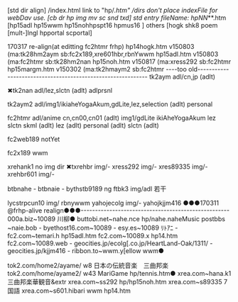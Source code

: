 [std dir align]
/index.html link to "hp/*.htm"
/dirs don't place indexFile for webDav use. [cb dr hp img mv sc snd txd]
std entry fileName: hpNN***.htm  [hp15adl hp15wwm hp15nohhpspt16 hpmus16 ]
others [hogk shk8 poem [mult-]lngl hpportal scportal]

170317 re-align(at editting fc2htmr frhp)
hp14hogk.htm v150803  (ma:tk28hm2aym sb:fc2x189,xre601hbr,rbnYwwm
hp15adl.htm v150803   (ma:fc2htmr sb:tk28hm2nan
hp15noh.htm v150817   (ma:xress292 sb:fc2htmr
hp15margm.htm v150302 (ma:tk2hmaym2 sb:fc2htmr
----too old------------------------------------------------------------
tk2aym  adl/cn,jp					(adlt)

✖tk2nan  adl/lez,slctn					(adlt)
        adlprsnl

tk2aym2 adl/img1/ikiaheYogaAkum,gdLite,lez,selection	(adlt)
                 personal

fc2htmr adl/anime
            cn,cn00,cn01				(adlt)
            img1/gdLite ikiAheYogaAkum lez slctn skml	(adlt)
            lez	(adlt)
            personal					(adlt)
            slctn					(adlt)

fc2web189 notYet

fc2x189   wwm

xrehank1 no img dir
✖txrehbr    img/-
xress292  img/-
xres89335 img/-
xrehbr601 img/-

btbnahe -
btbnaie -
bythstb9189 ng
ftbk3     img/adl 若干

lycstrpcun10 img/
rbnywwm
yahojecolg   img/-
yahojkjjm416
●●●170311 @frhp-alive realign●●●----------------------------------------------------
000a.biz~10089		川柳●
buttobi.net~nahe.nce	hp/nahe.naheMusic postbbs
	~naie.bob	-
byethost16.com~10089	-
esy.es~10089 ﾘﾄｱﾆ	-
fc2.com~temari.h 	hp15adl.htm
fc2.com~10089.x		hp14.htm
fc2.com~10089.web	-
geocities.jp/ecolg[.co.jp/HeartLand-Oak/1311/	-
geocities.jp/kjjm416	-
ribbon.to~wwm.y[ellow	wwm●

tok2.com/home2/ayame/ w8	日本の伝統音楽　三曲邦楽
tok2.com/home/ayame2/ w43	MariGame hp/tennis.htm●
xrea.com~hana.k1	三曲邦楽華観音&extr
xrea.com~ss292		hp/hp15noh.htm
xrea.com~s89335		7国語
xrea.com~s601.hibari	wwm hp14.htm
